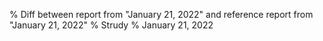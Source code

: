 % Diff between report from "January 21, 2022" and reference report from "January 21, 2022"
% Strudy
% January 21, 2022


